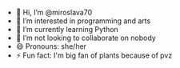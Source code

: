 - 👋 Hi, I’m @miroslava70
- 👀 I’m interested in programming and arts
- 🌱 I’m currently learning Python
- 💞️ I’m not looking to collaborate on nobody
- 😄 Pronouns: she/her
- ⚡ Fun fact: I'm big fan of plants because of pvz

<!---
miroslava70/miroslava70 is a ✨ special ✨ repository because its `README.md` (this file) appears on your GitHub profile.
You can click the Preview link to take a look at your changes.
--->
